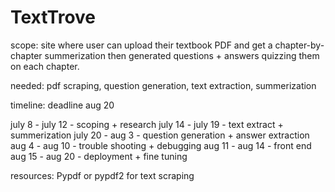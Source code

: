 # TextTrove 

scope: site where user can upload their textbook PDF and get a chapter-by-chapter summerization then generated questions + answers quizzing them on each chapter. 


needed: pdf scraping, question generation, text extraction, summerization 


timeline: deadline aug 20 

july 8 - july 12 - scoping + research 
july 14 - july 19 - text extract + summerization 
july 20 - aug 3 - question generation + answer extraction 
aug 4 - aug 10 - trouble shooting + debugging 
aug 11 - aug 14 - front end 
aug 15 - aug 20 - deployment + fine tuning

resources: 
Pypdf or pypdf2 for text scraping
